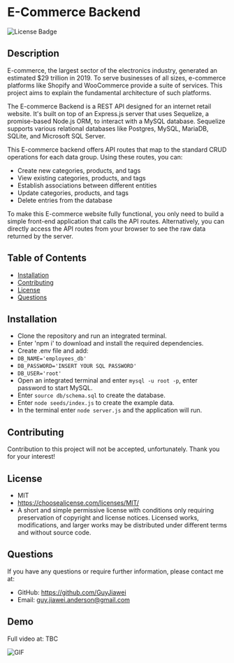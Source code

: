 # E-Commerce Backend

  ![License Badge](https://img.shields.io/badge/license-MIT-green.svg)

  ## Description
  E-commerce, the largest sector of the electronics industry, generated an estimated $29 trillion in 2019. To serve businesses of all sizes, e-commerce platforms like Shopify and WooCommerce provide a suite of services. This project aims to explain the fundamental architecture of such platforms.

  The E-commerce Backend is a REST API designed for an internet retail website. It's built on top of an Express.js server that uses Sequelize, a promise-based Node.js ORM, to interact with a MySQL database. Sequelize supports various relational databases like Postgres, MySQL, MariaDB, SQLite, and Microsoft SQL Server.

  This E-commerce backend offers API routes that map to the standard CRUD operations for each data group. Using these routes, you can:

  - Create new categories, products, and tags
  - View existing categories, products, and tags
  - Establish associations between different entities
  - Update categories, products, and tags
  - Delete entries from the database
  
  To make this E-commerce website fully functional, you only need to build a simple front-end application that calls the API routes. Alternatively, you can directly access the API routes from your browser to see the raw data returned by the server.

  ## Table of Contents

  * [Installation](#installation)
  * [Contributing](#contrubuting)
  * [License](#license)
  * [Questions](#questions)

  ## Installation

  - Clone the repository and run an integrated terminal.
  - Enter 'npm i' to download and install the required dependencies.
  - Create .env file and add: 
  - `DB_NAME='employees_db'`
  - `DB_PASSWORD='INSERT YOUR SQL PASSWORD'`
  - `DB_USER='root'`
  - Open an integrated terminal and enter `mysql -u root -p`, enter password to start MySQL.
  - Enter `source db/schema.sql` to create the database.
  - Enter `node seeds/index.js` to create the example data.
  - In the terminal enter `node server.js` and the application will run.

  ## Contributing

  Contribution to this project will not be accepted, unfortunately. Thank you for your interest!

  
  ## License
  - MIT
  - https://choosealicense.com/licenses/MIT/
  - A short and simple permissive license with conditions only requiring preservation of copyright and license notices. Licensed works, modifications, and larger works may be distributed under different terms and without source code.
  

  ## Questions

  If you have any questions or require further information, please contact me at:

  - GitHub: https://github.com/GuyJiawei
  - Email: guy.jiawei.anderson@gmail.com

  ## Demo
  Full video at: TBC

  ![GIF](tbc)
